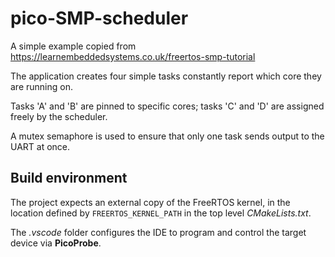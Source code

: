 # pico-SMP-scheduler
A simple example copied from https://learnembeddedsystems.co.uk/freertos-smp-tutorial

The application creates four simple tasks constantly report which core they are running on.

Tasks 'A' and 'B' are pinned to specific cores; tasks 'C' and 'D' are assigned freely by the scheduler.

A mutex semaphore is used to ensure that only one task sends output to the UART at once.

## Build environment

The project expects an external copy of the FreeRTOS kernel, in the location defined by `FREERTOS_KERNEL_PATH` in the top level *CMakeLists.txt*.

The *.vscode* folder configures the IDE to program and control the target device via **PicoProbe**.
